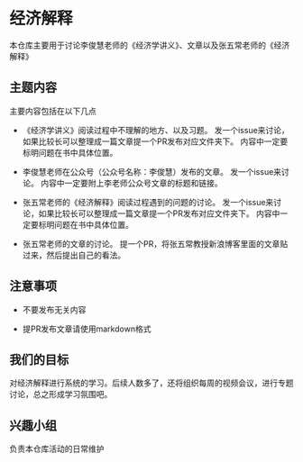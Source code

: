 # 经济解释
本仓库主要用于讨论李俊慧老师的《经济学讲义》、文章以及张五常老师的《经济解释》


## 主题内容
主要内容包括在以下几点
- 《经济学讲义》阅读过程中不理解的地方、以及习题。
  发一个issue来讨论，如果比较长可以整理成一篇文章提一个PR发布对应文件夹下。
  内容中一定要标明问题在书中具体位置。

- 李俊慧老师在公众号（公众号名称：李俊慧）发布的文章。
  发一个issue来讨论。
  内容中一定要附上李老师公众号文章的标题和链接。
 
- 张五常老师的《经济解释》阅读过程遇到的问题的讨论。
  发一个issue来讨论，如果比较长可以整理成一篇文章提一个PR发布对应文件夹下。
  内容中一定要标明问题在书中具体位置。

- 张五常老师的文章的讨论。
  提一个PR，将张五常教授新浪博客里面的文章贴过来，然后提出自己的看法。

## 注意事项
- 不要发布无关内容

- 提PR发布文章请使用markdown格式

## 我们的目标
对经济解释进行系统的学习。后续人数多了，还将组织每周的视频会议，进行专题讨论，总之形成学习氛围吧。

## 兴趣小组
负责本仓库活动的日常维护